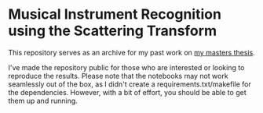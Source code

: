 # Musical Instrument Recognition using the Scattering Transform

This repository serves as an archive for my past work on [my masters thesis](https://kth.diva-portal.org/smash/record.jsf?pid=diva2%3A1474357&dswid=-4372). 

I've made the repository public for those who are interested or looking to reproduce the results. Please note that the notebooks may not work seamlessly out of the box, as I didn't create a requirements.txt/makefile for the dependencies. However, with a bit of effort, you should be able to get them up and running.
